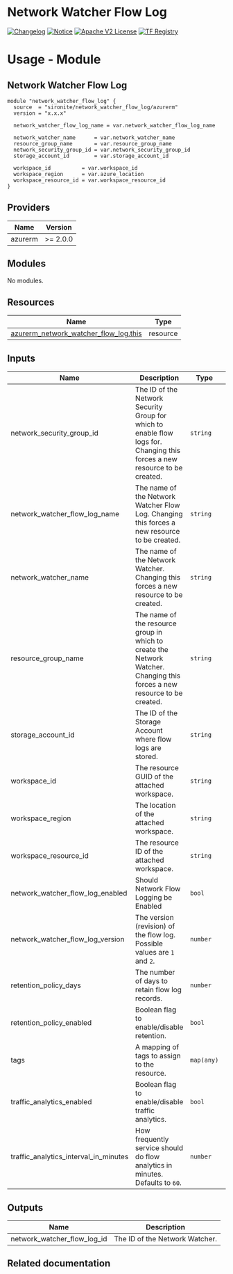 <!-- BEGIN_TF_DOCS -->
 # Network Watcher Flow Log
[![Changelog](https://img.shields.io/badge/changelog-release-green.svg)](https://github.com/sironite/terraform-azurerm-network_watcher_flow_log/releases) [![Notice](https://img.shields.io/badge/notice-copyright-yellow.svg)](NOTICE) [![Apache V2 License](https://img.shields.io/badge/license-Apache%20V2-orange.svg)](LICENSE) [![TF Registry](https://img.shields.io/badge/terraform-registry-blue.svg)](https://registry.terraform.io/providers/hashicorp/azurerm/latest/docs/resources/network_watcher_flow_log)

# Usage - Module

## Network Watcher Flow Log
```hcl
module "network_watcher_flow_log" {
  source  = "sironite/network_watcher_flow_log/azurerm"
  version = "x.x.x"

  network_watcher_flow_log_name = var.network_watcher_flow_log_name

  network_watcher_name      = var.network_watcher_name
  resource_group_name       = var.resource_group_name
  network_security_group_id = var.network_security_group_id
  storage_account_id        = var.storage_account_id

  workspace_id          = var.workspace_id
  workspace_region      = var.azure_location
  workspace_resource_id = var.workspace_resource_id
}
```

## Providers

| Name | Version |
|------|---------|
| azurerm | >= 2.0.0 |

## Modules

No modules.

## Resources

| Name | Type |
|------|------|
| [azurerm_network_watcher_flow_log.this](https://registry.terraform.io/providers/hashicorp/azurerm/latest/docs/resources/network_watcher_flow_log) | resource |

## Inputs

| Name | Description | Type | Required |
|------|-------------|------|:--------:|
| network\_security\_group\_id | The ID of the Network Security Group for which to enable flow logs for. Changing this forces a new resource to be created. | `string` | yes |
| network\_watcher\_flow\_log\_name | The name of the Network Watcher Flow Log. Changing this forces a new resource to be created. | `string` | yes |
| network\_watcher\_name | The name of the Network Watcher. Changing this forces a new resource to be created. | `string` | yes |
| resource\_group\_name | The name of the resource group in which to create the Network Watcher. Changing this forces a new resource to be created. | `string` | yes |
| storage\_account\_id | The ID of the Storage Account where flow logs are stored. | `string` | yes |
| workspace\_id | The resource GUID of the attached workspace. | `string` | yes |
| workspace\_region | The location of the attached workspace. | `string` | yes |
| workspace\_resource\_id | The resource ID of the attached workspace. | `string` | yes |
| network\_watcher\_flow\_log\_enabled | Should Network Flow Logging be Enabled | `bool` | no |
| network\_watcher\_flow\_log\_version | The version (revision) of the flow log. Possible values are `1` and `2`. | `number` | no |
| retention\_policy\_days  | The number of days to retain flow log records. | `number` | no |
| retention\_policy\_enabled | Boolean flag to enable/disable retention. | `bool` | no |
| tags | A mapping of tags to assign to the resource. | `map(any)` | no |
| traffic\_analytics\_enabled | Boolean flag to enable/disable traffic analytics. | `bool` | no |
| traffic\_analytics\_interval\_in\_minutes | How frequently service should do flow analytics in minutes. Defaults to `60`. | `number` | no |

## Outputs

| Name | Description |
|------|-------------|
| network\_watcher\_flow\_log\_id | The ID of the Network Watcher. |

## Related documentation
<!-- END_TF_DOCS -->